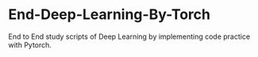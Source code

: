 # End-Deep-Learning-By-Torch
End to End study scripts of Deep Learning by implementing code practice with Pytorch.
